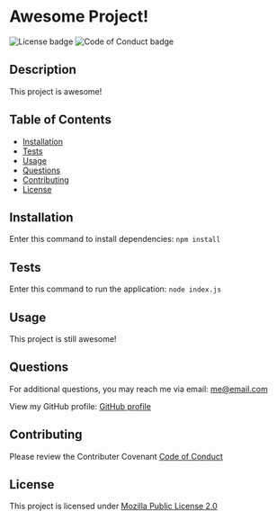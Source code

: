 
# Awesome Project!

![License badge](https://img.shields.io/badge/License-Mozilla%20Public%20License%202.0-green)
![Code of Conduct badge](https://img.shields.io/badge/Contributor%20Covenant-2.1-4baaaa.svg)

## Description

This project is awesome!

## Table of Contents

* [Installation](#installation)
* [Tests](#tests)
* [Usage](#usage)
* [Questions](#questions)
* [Contributing](#contributing)
* [License](#license)

## Installation

Enter this command to install dependencies: `npm install`

## Tests

Enter this command to run the application: `node index.js`

## Usage

This project is still awesome!

## Questions

For additional questions, you may reach me via email: me@email.com 

View my GitHub profile: [GitHub profile](https://github.com/username)

## Contributing

Please review the Contributer Covenant [Code of Conduct](https://www.contributor-covenant.org/version/2/1/code_of_conduct/code_of_conduct.txt)

## License

This project is licensed under [Mozilla Public License 2.0](https://choosealicense.com/licenses/mpl-2.0/)

